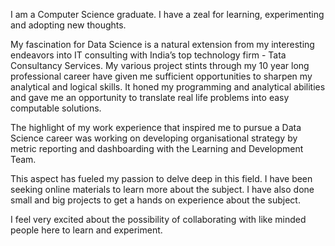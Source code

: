 I am a Computer Science graduate. I have a zeal for learning, experimenting and adopting new thoughts.

My fascination for Data Science is a natural extension from my interesting endeavors into IT consulting with India’s top technology firm - Tata Consultancy Services. My various 
project stints through my 10 year long professional career have given me sufficient opportunities to sharpen my analytical and logical skills. It honed my programming and 
analytical abilities and gave me an opportunity to translate real life problems into easy computable solutions. 

The highlight of my work experience that inspired me to pursue a Data Science career was working on developing organisational strategy by metric reporting and dashboarding with 
the Learning and Development Team. 

This aspect has fueled my passion to delve deep in this field. I have been seeking online materials to learn more about the subject. I have also done small and big projects to get
a hands on experience about the subject. 

I feel very excited about the possibility of collaborating with like minded people here to learn and experiment.
